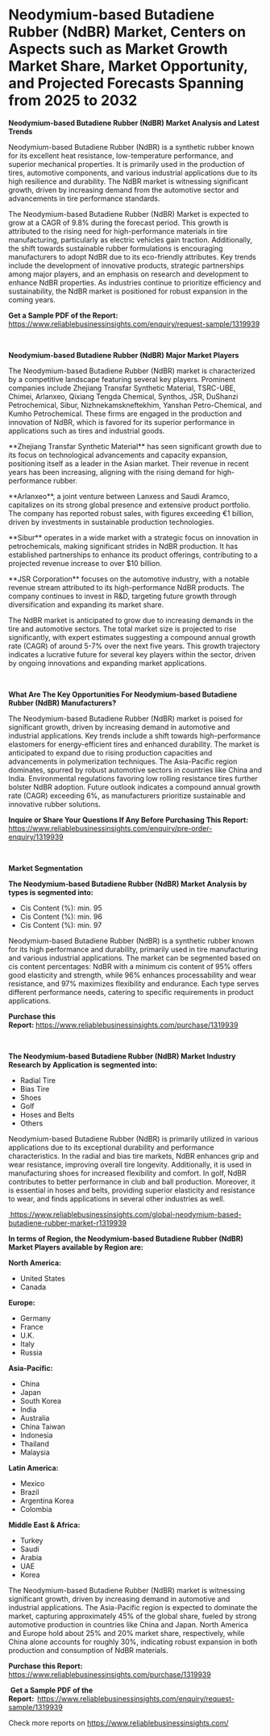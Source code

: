 <p><h1>Neodymium-based Butadiene Rubber (NdBR) Market, Centers on Aspects such as Market Growth Market Share, Market Opportunity, and Projected Forecasts Spanning from 2025 to 2032</h1></p><p><strong>Neodymium-based Butadiene Rubber (NdBR) Market Analysis and Latest Trends</strong></p>
<p><p>Neodymium-based Butadiene Rubber (NdBR) is a synthetic rubber known for its excellent heat resistance, low-temperature performance, and superior mechanical properties. It is primarily used in the production of tires, automotive components, and various industrial applications due to its high resilience and durability. The NdBR market is witnessing significant growth, driven by increasing demand from the automotive sector and advancements in tire performance standards. </p><p>The Neodymium-based Butadiene Rubber (NdBR) Market is expected to grow at a CAGR of 9.8% during the forecast period. This growth is attributed to the rising need for high-performance materials in tire manufacturing, particularly as electric vehicles gain traction. Additionally, the shift towards sustainable rubber formulations is encouraging manufacturers to adopt NdBR due to its eco-friendly attributes. Key trends include the development of innovative products, strategic partnerships among major players, and an emphasis on research and development to enhance NdBR properties. As industries continue to prioritize efficiency and sustainability, the NdBR market is positioned for robust expansion in the coming years.</p></p>
<p><strong>Get a Sample PDF of the Report:&nbsp;</strong> <a href="https://www.reliablebusinessinsights.com/enquiry/request-sample/1319939?utm_campaign=3359&utm_medium=2&utm_source=Github&utm_content=ia&utm_term=04042025&utm_id=neodymium-based-butadiene-rubber-ndbr">https://www.reliablebusinessinsights.com/enquiry/request-sample/1319939</a></p>
<p>&nbsp;</p>
<p><strong>Neodymium-based Butadiene Rubber (NdBR) Major Market Players</strong></p>
<p><p>The Neodymium-based Butadiene Rubber (NdBR) market is characterized by a competitive landscape featuring several key players. Prominent companies include Zhejiang Transfar Synthetic Material, TSRC-UBE, Chimei, Arlanxeo, Qixiang Tengda Chemical, Synthos, JSR, DuShanzi Petrochemical, Sibur, Nizhnekamskneftekhim, Yanshan Petro-Chemical, and Kumho Petrochemical. These firms are engaged in the production and innovation of NdBR, which is favored for its superior performance in applications such as tires and industrial goods.</p><p>**Zhejiang Transfar Synthetic Material** has seen significant growth due to its focus on technological advancements and capacity expansion, positioning itself as a leader in the Asian market. Their revenue in recent years has been increasing, aligning with the rising demand for high-performance rubber.</p><p>**Arlanxeo**, a joint venture between Lanxess and Saudi Aramco, capitalizes on its strong global presence and extensive product portfolio. The company has reported robust sales, with figures exceeding €1 billion, driven by investments in sustainable production technologies.</p><p>**Sibur** operates in a wide market with a strategic focus on innovation in petrochemicals, making significant strides in NdBR production. It has established partnerships to enhance its product offerings, contributing to a projected revenue increase to over $10 billion.</p><p>**JSR Corporation** focuses on the automotive industry, with a notable revenue stream attributed to its high-performance NdBR products. The company continues to invest in R&D, targeting future growth through diversification and expanding its market share.</p><p>The NdBR market is anticipated to grow due to increasing demands in the tire and automotive sectors. The total market size is projected to rise significantly, with expert estimates suggesting a compound annual growth rate (CAGR) of around 5-7% over the next five years. This growth trajectory indicates a lucrative future for several key players within the sector, driven by ongoing innovations and expanding market applications.</p></p>
<p>&nbsp;</p>
<p><strong>What Are The Key Opportunities For Neodymium-based Butadiene Rubber (NdBR) Manufacturers?</strong></p>
<p><p>The Neodymium-based Butadiene Rubber (NdBR) market is poised for significant growth, driven by increasing demand in automotive and industrial applications. Key trends include a shift towards high-performance elastomers for energy-efficient tires and enhanced durability. The market is anticipated to expand due to rising production capacities and advancements in polymerization techniques. The Asia-Pacific region dominates, spurred by robust automotive sectors in countries like China and India. Environmental regulations favoring low rolling resistance tires further bolster NdBR adoption. Future outlook indicates a compound annual growth rate (CAGR) exceeding 6%, as manufacturers prioritize sustainable and innovative rubber solutions.</p></p>
<p><strong>Inquire or Share Your Questions If Any Before Purchasing This Report:</strong> <a href="https://www.reliablebusinessinsights.com/enquiry/pre-order-enquiry/1319939?utm_campaign=3359&utm_medium=2&utm_source=Github&utm_content=ia&utm_term=04042025&utm_id=neodymium-based-butadiene-rubber-ndbr">https://www.reliablebusinessinsights.com/enquiry/pre-order-enquiry/1319939</a></p>
<p>&nbsp;</p>
<p><strong>Market Segmentation</strong></p>
<p><strong>The Neodymium-based Butadiene Rubber (NdBR) Market Analysis by types is segmented into:</strong></p>
<p><ul><li>Cis Content (%): min. 95</li><li>Cis Content (%): min. 96</li><li>Cis Content (%): min. 97</li></ul></p>
<p><p>Neodymium-based Butadiene Rubber (NdBR) is a synthetic rubber known for its high performance and durability, primarily used in tire manufacturing and various industrial applications. The market can be segmented based on cis content percentages: NdBR with a minimum cis content of 95% offers good elasticity and strength, while 96% enhances processability and wear resistance, and 97% maximizes flexibility and endurance. Each type serves different performance needs, catering to specific requirements in product applications.</p></p>
<p><strong>Purchase this Report:&nbsp;</strong><a href="https://www.reliablebusinessinsights.com/purchase/1319939?utm_campaign=3359&utm_medium=2&utm_source=Github&utm_content=ia&utm_term=04042025&utm_id=neodymium-based-butadiene-rubber-ndbr">https://www.reliablebusinessinsights.com/purchase/1319939</a></p>
<p>&nbsp;</p>
<p><strong>The Neodymium-based Butadiene Rubber (NdBR) Market Industry Research by Application is segmented into:</strong></p>
<p><ul><li>Radial Tire</li><li>Bias Tire</li><li>Shoes</li><li>Golf</li><li>Hoses and Belts</li><li>Others</li></ul></p>
<p><p>Neodymium-based Butadiene Rubber (NdBR) is primarily utilized in various applications due to its exceptional durability and performance characteristics. In the radial and bias tire markets, NdBR enhances grip and wear resistance, improving overall tire longevity. Additionally, it is used in manufacturing shoes for increased flexibility and comfort. In golf, NdBR contributes to better performance in club and ball production. Moreover, it is essential in hoses and belts, providing superior elasticity and resistance to wear, and finds applications in several other industries as well.</p></p>
<p><a href="https://www.reliablebusinessinsights.com/global-neodymium-based-butadiene-rubber-market-r1319939?utm_campaign=3359&utm_medium=2&utm_source=Github&utm_content=ia&utm_term=04042025&utm_id=neodymium-based-butadiene-rubber-ndbr">&nbsp;https://www.reliablebusinessinsights.com/global-neodymium-based-butadiene-rubber-market-r1319939</a></p>
<p><strong>In terms of Region, the Neodymium-based Butadiene Rubber (NdBR) Market Players available by Region are:</strong></p>
<p>
    <p> <strong> North America: </strong>
        <ul>
            <li>United States</li>
            <li>Canada</li>
        </ul>
        </p> 
    <p> <strong> Europe: </strong>
        <ul>
            <li>Germany</li>
            <li>France</li>
            <li>U.K.</li>
            <li>Italy</li>
            <li>Russia</li>
        </ul>
        </p> 
    <p> <strong> Asia-Pacific: </strong>
        <ul>
            <li>China</li>
            <li>Japan</li>
            <li>South Korea</li>
            <li>India</li>
            <li>Australia</li>
            <li>China Taiwan</li>
            <li>Indonesia</li>
            <li>Thailand</li>
            <li>Malaysia</li>
        </ul>
        </p> 
    <p> <strong> Latin America: </strong>
        <ul>
            <li>Mexico</li>
            <li>Brazil</li>
            <li>Argentina Korea</li>
            <li>Colombia</li>
        </ul>
        </p> 
    <p> <strong> Middle East & Africa: </strong>
        <ul>
            <li>Turkey</li>
            <li>Saudi</li>
            <li>Arabia</li>
            <li>UAE</li>
            <li>Korea</li>
        </ul>
    </p>
    </p>
<p><p>The Neodymium-based Butadiene Rubber (NdBR) market is witnessing significant growth, driven by increasing demand in automotive and industrial applications. The Asia-Pacific region is expected to dominate the market, capturing approximately 45% of the global share, fueled by strong automotive production in countries like China and Japan. North America and Europe hold about 25% and 20% market share, respectively, while China alone accounts for roughly 30%, indicating robust expansion in both production and consumption of NdBR materials.</p></p>
<p><strong>Purchase this Report: </strong><a href="https://www.reliablebusinessinsights.com/purchase/1319939?utm_campaign=3359&utm_medium=2&utm_source=Github&utm_content=ia&utm_term=04042025&utm_id=neodymium-based-butadiene-rubber-ndbr">https://www.reliablebusinessinsights.com/purchase/1319939</a></p>
<p>&nbsp;<strong>Get a Sample PDF of the Report:&nbsp;&nbsp;</strong><a href="https://www.reliablebusinessinsights.com/enquiry/request-sample/1319939?utm_campaign=3359&utm_medium=2&utm_source=Github&utm_content=ia&utm_term=04042025&utm_id=neodymium-based-butadiene-rubber-ndbr">https://www.reliablebusinessinsights.com/enquiry/request-sample/1319939</a></p>
<p><strong></strong></p>
<p>Check more reports on <a href="https://www.reliablebusinessinsights.com/?utm_campaign=3359&utm_medium=2&utm_source=Github&utm_content=ia&utm_term=04042025&utm_id=neodymium-based-butadiene-rubber-ndbr">https://www.reliablebusinessinsights.com/</a></p>